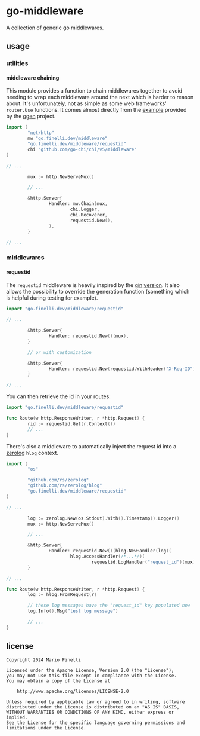 # go-middleware

A collection of generic go middlewares.

## usage

### utilities

#### middleware chaining

This module provides a function to chain middlewares together to avoid needing
to wrap each middleware around the next which is harder to reason about. It's
unfortunately, not as simple as some web frameworks' `router.Use` functions.
It comes almost directly from the
[example](https://github.com/ogen-go/example/blob/main/internal/httpmiddleware/httpmiddleware.go#L104)
provided by the [ogen](https://ogen.dev) project.

```go
import (
        "net/http"
        mw "go.finelli.dev/middleware"
        "go.finelli.dev/middleware/requestid"
        chi "github.com/go-chi/chi/v5/middleware"
)

// ...

        mux := http.NewServeMux()

        // ...

        &http.Server{
                Handler: mw.Chain(mux,
                        chi.Logger,
                        chi.Recoverer,
                        requestid.New(),
                ),
        }

// ...
```

### middlewares

#### requestid

The `requestid` middleware is heavily inspired by the
[gin](https://gin-gonic.com)
[version](https://github.com/gin-contrib/requestid). It also allows the
possibility to override the generation function (something which is helpful
during testing for example).

```go
import "go.finelli.dev/middleware/requestid"

// ...

        &http.Server{
                Handler: requestid.New()(mux),
        }

        // or with customization

        &http.Server{
                Handler: requestid.New(requestid.WithHeader("X-Req-ID"))(mux),
        }

// ...
```

You can then retrieve the id in your routes:

```go
import "go.finelli.dev/middleware/requestid"

func Route(w http.ResponseWriter, r *http.Request) {
        rid := requestid.Get(r.Context())
        // ...
}
```

There's also a middleware to automatically inject the request id into a
[zerolog](https://github.com/rs/zerolog) `hlog` context.

```go
import (
        "os"

        "github.com/rs/zerolog"
        "github.com/rs/zerolog/hlog"
        "go.finelli.dev/middleware/requestid"
)

// ...

        log := zerolog.New(os.Stdout).With().Timestamp().Logger()
        mux := http.NewServeMux()

        // ...

        &http.Server{
                Handler: requestid.New()(hlog.NewHandler(log)(
                        hlog.AccessHandler(/*...*/)(
                                requestid.LogHandler("request_id")(mux)))),
        }

// ...

func Route(w http.ResponseWriter, r *http.Request) {
        log := hlog.FromRequest(r)

        // these log messages have the "request_id" key populated now
        log.Info().Msg("test log message")

        // ...
}
```

## license

```
Copyright 2024 Mario Finelli

Licensed under the Apache License, Version 2.0 (the "License");
you may not use this file except in compliance with the License.
You may obtain a copy of the License at

    http://www.apache.org/licenses/LICENSE-2.0

Unless required by applicable law or agreed to in writing, software
distributed under the License is distributed on an "AS IS" BASIS,
WITHOUT WARRANTIES OR CONDITIONS OF ANY KIND, either express or implied.
See the License for the specific language governing permissions and
limitations under the License.
```
